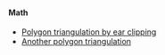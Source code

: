 #### Math

* [Polygon triangulation by ear clipping](https://www.geometrictools.com/Documentation/TriangulationByEarClipping.pdf)
* [Another polygon triangulation](http://abitwise.blogspot.com/2013/09/triangulating-concave-and-convex.html)